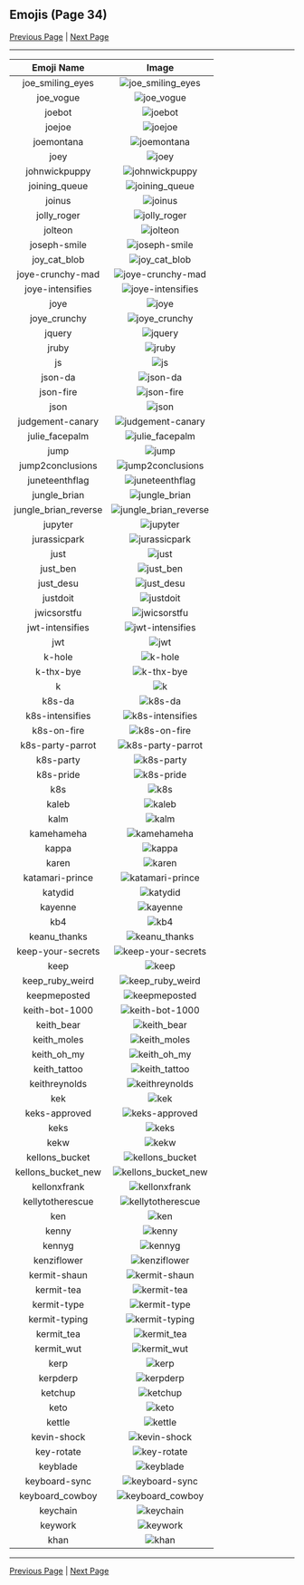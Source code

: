 
## Emojis (Page 34)

[Previous Page](/docs/rc/page-i-0033.md)
  | [Next Page](/docs/rc/page-k-0035.md)

<hr />

|Emoji Name|Image|
| :-: | :-: |
|joe_smiling_eyes| ![joe_smiling_eyes](/emojis/rc/joe_smiling_eyes.png)|
|joe_vogue| ![joe_vogue](/emojis/rc/joe_vogue.jpg)|
|joebot| ![joebot](/emojis/rc/joebot.jpg)|
|joejoe| ![joejoe](/emojis/rc/joejoe.png)|
|joemontana| ![joemontana](/emojis/rc/joemontana.png)|
|joey| ![joey](/emojis/rc/joey.png)|
|johnwickpuppy| ![johnwickpuppy](/emojis/rc/johnwickpuppy.png)|
|joining_queue| ![joining_queue](/emojis/rc/joining_queue.png)|
|joinus| ![joinus](/emojis/rc/joinus.gif)|
|jolly_roger| ![jolly_roger](/emojis/rc/jolly_roger.png)|
|jolteon| ![jolteon](/emojis/rc/jolteon.png)|
|joseph-smile| ![joseph-smile](/emojis/rc/joseph-smile.png)|
|joy_cat_blob| ![joy_cat_blob](/emojis/rc/joy_cat_blob.png)|
|joye-crunchy-mad| ![joye-crunchy-mad](/emojis/rc/joye-crunchy-mad.png)|
|joye-intensifies| ![joye-intensifies](/emojis/rc/joye-intensifies.gif)|
|joye| ![joye](/emojis/rc/joye.png)|
|joye_crunchy| ![joye_crunchy](/emojis/rc/joye_crunchy.png)|
|jquery| ![jquery](/emojis/rc/jquery.png)|
|jruby| ![jruby](/emojis/rc/jruby.png)|
|js| ![js](/emojis/rc/js.png)|
|json-da| ![json-da](/emojis/rc/json-da.png)|
|json-fire| ![json-fire](/emojis/rc/json-fire.gif)|
|json| ![json](/emojis/rc/json.png)|
|judgement-canary| ![judgement-canary](/emojis/rc/judgement-canary.png)|
|julie_facepalm| ![julie_facepalm](/emojis/rc/julie_facepalm.png)|
|jump| ![jump](/emojis/rc/jump.png)|
|jump2conclusions| ![jump2conclusions](/emojis/rc/jump2conclusions.png)|
|juneteenthflag| ![juneteenthflag](/emojis/rc/juneteenthflag.png)|
|jungle_brian| ![jungle_brian](/emojis/rc/jungle_brian.gif)|
|jungle_brian_reverse| ![jungle_brian_reverse](/emojis/rc/jungle_brian_reverse.gif)|
|jupyter| ![jupyter](/emojis/rc/jupyter.png)|
|jurassicpark| ![jurassicpark](/emojis/rc/jurassicpark.png)|
|just| ![just](/emojis/rc/just.jpg)|
|just_ben| ![just_ben](/emojis/rc/just_ben.png)|
|just_desu| ![just_desu](/emojis/rc/just_desu.jpg)|
|justdoit| ![justdoit](/emojis/rc/justdoit.png)|
|jwicsorstfu| ![jwicsorstfu](/emojis/rc/jwicsorstfu.png)|
|jwt-intensifies| ![jwt-intensifies](/emojis/rc/jwt-intensifies.gif)|
|jwt| ![jwt](/emojis/rc/jwt.png)|
|k-hole| ![k-hole](/emojis/rc/k-hole.jpg)|
|k-thx-bye| ![k-thx-bye](/emojis/rc/k-thx-bye.png)|
|k| ![k](/emojis/rc/k.png)|
|k8s-da| ![k8s-da](/emojis/rc/k8s-da.png)|
|k8s-intensifies| ![k8s-intensifies](/emojis/rc/k8s-intensifies.gif)|
|k8s-on-fire| ![k8s-on-fire](/emojis/rc/k8s-on-fire.gif)|
|k8s-party-parrot| ![k8s-party-parrot](/emojis/rc/k8s-party-parrot.gif)|
|k8s-party| ![k8s-party](/emojis/rc/k8s-party.gif)|
|k8s-pride| ![k8s-pride](/emojis/rc/k8s-pride.png)|
|k8s| ![k8s](/emojis/rc/k8s.png)|
|kaleb| ![kaleb](/emojis/rc/kaleb.png)|
|kalm| ![kalm](/emojis/rc/kalm.png)|
|kamehameha| ![kamehameha](/emojis/rc/kamehameha.gif)|
|kappa| ![kappa](/emojis/rc/kappa.png)|
|karen| ![karen](/emojis/rc/karen.png)|
|katamari-prince| ![katamari-prince](/emojis/rc/katamari-prince.gif)|
|katydid| ![katydid](/emojis/rc/katydid.png)|
|kayenne| ![kayenne](/emojis/rc/kayenne.png)|
|kb4| ![kb4](/emojis/rc/kb4.png)|
|keanu_thanks| ![keanu_thanks](/emojis/rc/keanu_thanks.gif)|
|keep-your-secrets| ![keep-your-secrets](/emojis/rc/keep-your-secrets.png)|
|keep| ![keep](/emojis/rc/keep.png)|
|keep_ruby_weird| ![keep_ruby_weird](/emojis/rc/keep_ruby_weird.png)|
|keepmeposted| ![keepmeposted](/emojis/rc/keepmeposted.jpg)|
|keith-bot-1000| ![keith-bot-1000](/emojis/rc/keith-bot-1000.png)|
|keith_bear| ![keith_bear](/emojis/rc/keith_bear.png)|
|keith_moles| ![keith_moles](/emojis/rc/keith_moles.png)|
|keith_oh_my| ![keith_oh_my](/emojis/rc/keith_oh_my.png)|
|keith_tattoo| ![keith_tattoo](/emojis/rc/keith_tattoo.png)|
|keithreynolds| ![keithreynolds](/emojis/rc/keithreynolds.png)|
|kek| ![kek](/emojis/rc/kek.gif)|
|keks-approved| ![keks-approved](/emojis/rc/keks-approved.png)|
|keks| ![keks](/emojis/rc/keks.png)|
|kekw| ![kekw](/emojis/rc/kekw.png)|
|kellons_bucket| ![kellons_bucket](/emojis/rc/kellons_bucket.png)|
|kellons_bucket_new| ![kellons_bucket_new](/emojis/rc/kellons_bucket_new.png)|
|kellonxfrank| ![kellonxfrank](/emojis/rc/kellonxfrank.png)|
|kellytotherescue| ![kellytotherescue](/emojis/rc/kellytotherescue.jpg)|
|ken| ![ken](/emojis/rc/ken.png)|
|kenny| ![kenny](/emojis/rc/kenny.png)|
|kennyg| ![kennyg](/emojis/rc/kennyg.jpg)|
|kenziflower| ![kenziflower](/emojis/rc/kenziflower.png)|
|kermit-shaun| ![kermit-shaun](/emojis/rc/kermit-shaun.png)|
|kermit-tea| ![kermit-tea](/emojis/rc/kermit-tea.gif)|
|kermit-type| ![kermit-type](/emojis/rc/kermit-type.png)|
|kermit-typing| ![kermit-typing](/emojis/rc/kermit-typing.gif)|
|kermit_tea| ![kermit_tea](/emojis/rc/kermit_tea.png)|
|kermit_wut| ![kermit_wut](/emojis/rc/kermit_wut.png)|
|kerp| ![kerp](/emojis/rc/kerp.png)|
|kerpderp| ![kerpderp](/emojis/rc/kerpderp.png)|
|ketchup| ![ketchup](/emojis/rc/ketchup.jpg)|
|keto| ![keto](/emojis/rc/keto.png)|
|kettle| ![kettle](/emojis/rc/kettle.jpg)|
|kevin-shock| ![kevin-shock](/emojis/rc/kevin-shock.png)|
|key-rotate| ![key-rotate](/emojis/rc/key-rotate.gif)|
|keyblade| ![keyblade](/emojis/rc/keyblade.png)|
|keyboard-sync| ![keyboard-sync](/emojis/rc/keyboard-sync.gif)|
|keyboard_cowboy| ![keyboard_cowboy](/emojis/rc/keyboard_cowboy.png)|
|keychain| ![keychain](/emojis/rc/keychain.png)|
|keywork| ![keywork](/emojis/rc/keywork.png)|
|khan| ![khan](/emojis/rc/khan.gif)|

<hr/>

[Previous Page](/docs/rc/page-i-0033.md)
  | [Next Page](/docs/rc/page-k-0035.md)